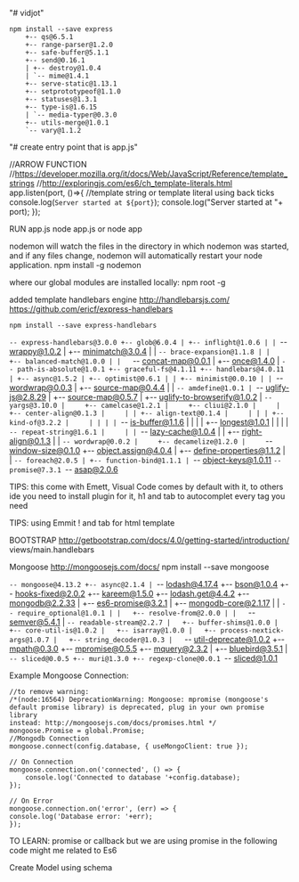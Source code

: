 "# vidjot" 


    npm install --save express
        +-- qs@6.5.1
        +-- range-parser@1.2.0
        +-- safe-buffer@5.1.1
        +-- send@0.16.1
        | +-- destroy@1.0.4
        | `-- mime@1.4.1
        +-- serve-static@1.13.1
        +-- setprototypeof@1.1.0
        +-- statuses@1.3.1
        +-- type-is@1.6.15
        | `-- media-typer@0.3.0
        +-- utils-merge@1.0.1
        `-- vary@1.1.2

"# create entry point that is app.js"

//ARROW FUNCTION
//https://developer.mozilla.org/it/docs/Web/JavaScript/Reference/template_strings
//http://exploringjs.com/es6/ch_template-literals.html
    app.listen(port, ()=>{
        //template string or template literal using back ticks
        console.log(`Server started at ${port}`);
        console.log("Server started at "+ port);
    });

RUN app.js
    node app.js 
or
    node app

nodemon will watch the files in the directory in which nodemon was started, and if any files change, nodemon will automatically restart your node application.
    npm install -g nodemon

where our global modules are installed locally:
    npm root -g

added template handlebars engine
http://handlebarsjs.com/
https://github.com/ericf/express-handlebars

    npm install --save express-handlebars

  `-- express-handlebars@3.0.0
  +-- glob@6.0.4
  | +-- inflight@1.0.6
  | | `-- wrappy@1.0.2
  | +-- minimatch@3.0.4
  | | `-- brace-expansion@1.1.8
  | |   +-- balanced-match@1.0.0
  | |   `-- concat-map@0.0.1
  | +-- once@1.4.0
  | `-- path-is-absolute@1.0.1
  +-- graceful-fs@4.1.11
  +-- handlebars@4.0.11
  | +-- async@1.5.2
  | +-- optimist@0.6.1
  | | +-- minimist@0.0.10
  | | `-- wordwrap@0.0.3
  | +-- source-map@0.4.4
  | | `-- amdefine@1.0.1
  | `-- uglify-js@2.8.29
  |   +-- source-map@0.5.7
  |   +-- uglify-to-browserify@1.0.2
  |   `-- yargs@3.10.0
  |     +-- camelcase@1.2.1
  |     +-- cliui@2.1.0
  |     | +-- center-align@0.1.3
  |     | | +-- align-text@0.1.4
  |     | | | +-- kind-of@3.2.2
  |     | | | | `-- is-buffer@1.1.6
  |     | | | +-- longest@1.0.1
  |     | | | `-- repeat-string@1.6.1
  |     | | `-- lazy-cache@1.0.4
  |     | +-- right-align@0.1.3
  |     | `-- wordwrap@0.0.2
  |     +-- decamelize@1.2.0
  |     `-- window-size@0.1.0
  +-- object.assign@4.0.4
  | +-- define-properties@1.1.2
  | | `-- foreach@2.0.5
  | +-- function-bind@1.1.1
  | `-- object-keys@1.0.11
  `-- promise@7.3.1
    `-- asap@2.0.6


TIPS: this come with Emett, Visual Code comes by default with it, 
to others ide you need to install plugin for it,
h1 and tab to autocomplet every tag you need

TIPS: using Emmit ! and tab for html template 


BOOTSTRAP http://getbootstrap.com/docs/4.0/getting-started/introduction/
views/main.handlebars

Mongoose
http://mongoosejs.com/docs/
    npm install --save mongoose

  `-- mongoose@4.13.2
  +-- async@2.1.4
  | `-- lodash@4.17.4
  +-- bson@1.0.4
  +-- hooks-fixed@2.0.2
  +-- kareem@1.5.0
  +-- lodash.get@4.4.2
  +-- mongodb@2.2.33
  | +-- es6-promise@3.2.1
  | +-- mongodb-core@2.1.17
  | | `-- require_optional@1.0.1
  | |   +-- resolve-from@2.0.0
  | |   `-- semver@5.4.1
  | `-- readable-stream@2.2.7
  |   +-- buffer-shims@1.0.0
  |   +-- core-util-is@1.0.2
  |   +-- isarray@1.0.0
  |   +-- process-nextick-args@1.0.7
  |   +-- string_decoder@1.0.3
  |   `-- util-deprecate@1.0.2
  +-- mpath@0.3.0
  +-- mpromise@0.5.5
  +-- mquery@2.3.2
  | +-- bluebird@3.5.1
  | `-- sliced@0.0.5
  +-- muri@1.3.0
  +-- regexp-clone@0.0.1
  `-- sliced@1.0.1

Example Mongoose Connection:

    //to remove warning: 
    /*(node:16564) DeprecationWarning: Mongoose: mpromise (mongoose's default promise library) is deprecated, plug in your own promise library
    instead: http://mongoosejs.com/docs/promises.html */
    mongoose.Promise = global.Promise;
    //Mongodb Connection
    mongoose.connect(config.database, { useMongoClient: true });

    // On Connection
    mongoose.connection.on('connected', () => {
        console.log('Connected to database '+config.database);
    });
    
    // On Error
    mongoose.connection.on('error', (err) => {
    console.log('Database error: '+err);
    });


TO LEARN:
promise or callback but we are using promise in the following code
might me related to Es6

Create Model using schema